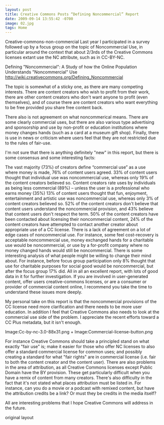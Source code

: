 ```yaml
---
layout: post
title: Creative Commons Posts “Defining Noncommercial” Report
date: 2009-09-14 13:55:42 -0700
image: 02.jpg
tags: Home
---
```


Creative-commons-non-commercial Last year I participated in a survey followed up by a focus group on the topic of Noncommercial Use, in particular around the context that about 2/3rds of the Creative Commons licenses extant use the NC attribute, such as in CC-BY-NC.

Defining "Noncommercial":  A Study of how the Online Population Understands "Noncommercial" Use
http://wiki.creativecommons.org/Defining_Noncommercial

The topic is somewhat of a sticky one, as there are many competing interests. There are content creators who wish to profit from their work, there are other content creators who don't want anyone to profit (even themselves), and of course there are content creators who want everything to be free provided you share free content back.

There also is not agreement on what noncommerical means. There are some clearly commercial uses, but there are also various type advertising and sponsorship and use by non-profit or education institutions where money changes hands (such as a card at a museum gift shop). Finally, there is use in news or criticism where users feel that they are not restricted due to the rules of fair-use.

I'm not sure that there is anything definitely "new" in this report, but there is some consensus and some interesting facts:

The vast majority (73%) of creators define “commercial use” as a use where money is made, 76% of content users agreed.
33% of content users thought that individual use was noncommercial use, whereas only 19% of the content creators believed so.
Content creators rate uses by individuals as being less commercial (89%) – unless the user is a professional who earns money (35%)
13% of content users thought that fun, enjoyment, entertainment and artistic use was noncommercial use, whereas only 3% of content creators believed so.
52% of the content creators don't believe that content users understand the noncommercial provision, and 43% believe that content users don't respect the term.
50% of the content creators have been contacted about licensing their noncommercial content, 24% of the content creators have attempted to contact another creator about appropriate use of a CC license.
There is a lack of agreement on a lot of edge cases of noncommercial use. For instance, some feel cost-recovery is acceptable noncommercial use, money exchanged hands for a charitable use would be noncommercial, or use by a for-profit company where no money changed hands would still be noncommercial.
There is some interesting analysis of what people might be willing to change their mind about. For instance, before focus group participation only 8% thought that use for charitable purposes for social good would be noncommercial, but after the focus group 17% did.
All in all an excellent report, with lots of good data in it for further investigation. If you are involved in user-generated content, offer users creative-commons licenses, or are a consumer or provider of commercial content online, I recommend you take the time to understand these issues more deeply.

My personal take on this report is that the noncommercial provisions of the CC license need more clarification and there needs to be more user education. In addition I feel that Creative Commons also needs to look at the commercial use side of the problem. I appreciate the recent efforts toward a CC Plus metadata, but it isn't enough.

Image:Cc-by-nc-3.0-88x31.png + Image:Commercial-license-button.png

For instance Creative Commons should take a principled stand on what exactly "fair use" is; make it easier for those who offer NC licenses to also offer a standard commercial license for common uses; and possibly creating a standard for what "fair rights" are in commercial license (i.e. fair to both the content creator and the content user).
There are also problems in the area of attribution, as all Creative Commons licenses except Public Domain have the BY provision. These get particularly difficult when you have a remix of content from many creators. There's also difficulty in the fact that it's not stated what places attribution must be listed in. For instance, can you do a movie or a podcast with remixed content, but have the attribution credits be a link? Or must they be credits in the media itself?

All are interesting problems that I hope Creative Commons will address in the future.

original layout
